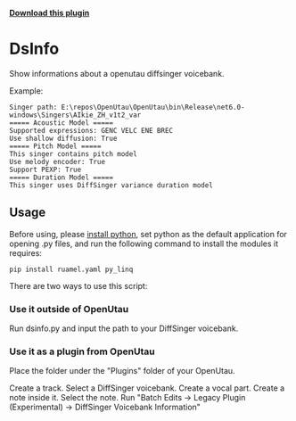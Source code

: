 [**Download this plugin**](https://github.com/oxygen-dioxide/dsinfo/archive/refs/heads/main.zip)

# DsInfo
Show informations about a openutau diffsinger voicebank.

Example:
```
Singer path: E:\repos\OpenUtau\OpenUtau\bin\Release\net6.0-windows\Singers\AIkie_ZH_v1t2_var
===== Acoustic Model =====
Supported expressions: GENC VELC ENE BREC
Use shallow diffusion: True
===== Pitch Model =====
This singer contains pitch model
Use melody encoder: True
Support PEXP: True
===== Duration Model =====
This singer uses DiffSinger variance duration model
```

## Usage
Before using, please [install python](https://www.python.org/downloads/), set python as the default application for opening .py files, and run the following command to install the modules it requires:
```
pip install ruamel.yaml py_linq
```

There are two ways to use this script:
### Use it outside of OpenUtau
Run dsinfo.py and input the path to your DiffSinger voicebank.

### Use it as a plugin from OpenUtau
Place the folder under the "Plugins" folder of your OpenUtau. 

Create a track. Select a DiffSinger voicebank. Create a vocal part. Create a note inside it. Select the note. Run "Batch Edits -> Legacy Plugin (Experimental) -> DiffSinger Voicebank Information"